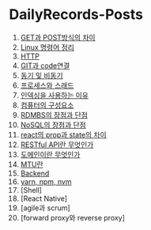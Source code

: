 # DailyRecords-Posts


1. [GET과 POST방식의 차이](https://github.com/Holly-Park/DailyRecords-Posts/blob/main/GETvsPOST)
2. [Linux 명령어 정리](https://github.com/Holly-Park/DailyRecords-Posts/blob/main/Linux%20%EB%AA%85%EB%A0%B9%EC%96%B4%20%EC%A0%95%EB%A6%AC)
3. [HTTP](https://github.com/Holly-Park/DailyRecords-Posts/blob/main/HTTP)
4. [GIT과 code연결](https://github.com/Holly-Park/DailyRecords-Posts/blob/main/GIT%EA%B3%BC%20code%20%EC%97%B0%EA%B2%B0)
5. [동기 및 비동기](https://github.com/Holly-Park/DailyRecords-Posts/blob/main/%EB%8F%99%EA%B8%B0%20%EB%B0%8F%20%EB%B9%84%EB%8F%99%EA%B8%B0)
6. [프로세스와 스래드](https://github.com/Holly-Park/DailyRecords-Posts/blob/main/%ED%94%84%EB%A1%9C%EC%84%B8%EC%8A%A4%EC%99%80%20%EC%8A%A4%EB%9E%98%EB%93%9C)
7. [인덱싱을 사용하는 이유](https://github.com/Holly-Park/DailyRecords-Posts/blob/main/%EC%9D%B8%EB%8D%B1%EC%8B%B1%EC%9D%84%20%EC%82%AC%EC%9A%A9%ED%95%98%EB%8A%94%20%EC%9D%B4%EC%9C%A0)
8. [컴퓨터의 구성요소](https://github.com/Holly-Park/DailyRecords-Posts/blob/main/%EC%BB%B4%ED%93%A8%ED%84%B0%EC%9D%98%20%EA%B5%AC%EC%84%B1%EC%9A%94%EC%86%8C)
9. [RDMBS의 장점과 단점](https://github.com/Holly-Park/DailyRecords-Posts/blob/main/RDBMS%EC%9D%98%20%EC%9E%A5%EC%A0%90%EA%B3%BC%20%EB%8B%A8%EC%A0%90)
10. [NoSQL의 장점과 단점](https://github.com/Holly-Park/DailyRecords-Posts/blob/main/NoSQL%EC%9D%98%20%EC%9E%A5%EC%A0%90%EA%B3%BC%20%EB%8B%A8%EC%A0%90)
11. [react의 prop과 state의 차이](https://github.com/Holly-Park/DailyRecords-Posts/blob/main/react%EC%9D%98%20prop%EA%B3%BC%20state%EC%B0%A8%EC%9D%B4)
12. [RESTful API란 무엇인가](https://github.com/Holly-Park/DailyRecords-Posts/blob/main/RESTful%20API%EA%B0%80%20%EB%AC%B4%EC%97%87%EC%9D%B8%EA%B0%80)
13. [도메인이란 무엇인가](https://github.com/Holly-Park/DailyRecords-Posts/blob/main/%EB%8F%84%EB%A9%94%EC%9D%B8%EC%9D%B4%EB%9E%80%20%EB%AC%B4%EC%97%87%EC%9D%B8%EA%B0%80)
14. [MTU란](https://github.com/Holly-Park/DailyRecords-Posts/blob/main/MTU%EB%9E%80)
15. [Backend](https://github.com/Holly-Park/DailyRecords-Posts/blob/main/Back-End%20Developer)
16. [yarn, npm, nvm](https://github.com/Holly-Park/DailyRecords-Posts/blob/main/yarn%2C%20npm%2C%20nvm)
17. [Shell]
18. [React Native]
19. [agile과 scrum]
20. [forward proxy와 reverse proxy]
